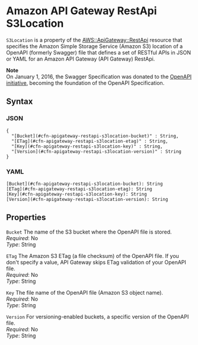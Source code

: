 # Amazon API Gateway RestApi S3Location<a name="aws-properties-apitgateway-restapi-bodys3location"></a>

`S3Location` is a property of the [AWS::ApiGateway::RestApi](aws-resource-apigateway-restapi.md) resource that specifies the Amazon Simple Storage Service \(Amazon S3\) location of a OpenAPI \(formerly Swagger\) file that defines a set of RESTful APIs in JSON or YAML for an Amazon API Gateway \(API Gateway\) RestApi\.

**Note**  
On January 1, 2016, the Swagger Specification was donated to the [OpenAPI initiative](https://www.openapis.org/), becoming the foundation of the OpenAPI Specification\.

## Syntax<a name="w4ab1c21c10c20c73c21b7"></a>

### JSON<a name="aws-properties-apitgateway-restapi-bodys3location-syntax.json"></a>

```
{
  "[Bucket](#cfn-apigateway-restapi-s3location-bucket)" : String,
  "[ETag](#cfn-apigateway-restapi-s3location-etag)" : String,
  "[Key](#cfn-apigateway-restapi-s3location-key)" : String,
  "[Version](#cfn-apigateway-restapi-s3location-version)" : String
}
```

### YAML<a name="aws-properties-apitgateway-restapi-bodys3location-syntax.yaml"></a>

```
[Bucket](#cfn-apigateway-restapi-s3location-bucket): String
[ETag](#cfn-apigateway-restapi-s3location-etag): String
[Key](#cfn-apigateway-restapi-s3location-key): String
[Version](#cfn-apigateway-restapi-s3location-version): String
```

## Properties<a name="w4ab1c21c10c20c73c21b9"></a>

`Bucket`  <a name="cfn-apigateway-restapi-s3location-bucket"></a>
The name of the S3 bucket where the OpenAPI file is stored\.  
*Required*: No  
*Type*: String

`ETag`  <a name="cfn-apigateway-restapi-s3location-etag"></a>
The Amazon S3 ETag \(a file checksum\) of the OpenAPI file\. If you don't specify a value, API Gateway skips ETag validation of your OpenAPI file\.  
*Required*: No  
*Type*: String

`Key`  <a name="cfn-apigateway-restapi-s3location-key"></a>
The file name of the OpenAPI file \(Amazon S3 object name\)\.  
*Required*: No  
*Type*: String

`Version`  <a name="cfn-apigateway-restapi-s3location-version"></a>
For versioning\-enabled buckets, a specific version of the OpenAPI file\.  
*Required*: No  
*Type*: String